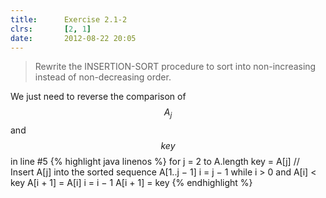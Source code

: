 ```yaml
---
title:      Exercise 2.1-2
clrs:       [2, 1]
date:       2012-08-22 20:05
---
```


>Rewrite the INSERTION-SORT procedure to sort into non-increasing instead of non-decreasing order.

We just need to reverse the comparison of $$A_j$$ and $$key$$ in line #5
{% highlight java linenos %}
for j = 2 to A.length
    key = A[j]
    // Insert A[j] into the sorted sequence A[1..j − 1]
    i = j − 1
    while i > 0 and A[i] < key
        A[i + 1] = A[i]
        i = i − 1
    A[i + 1] = key
{% endhighlight %}